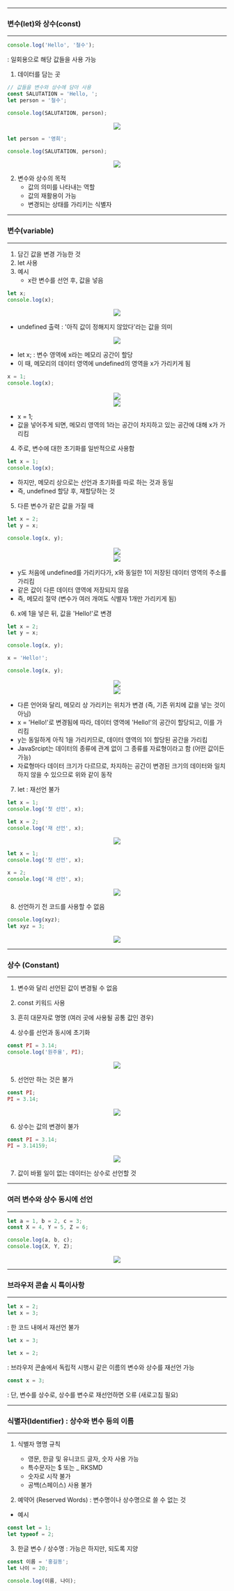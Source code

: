 -----
### 변수(let)와 상수(const)
-----
```js
console.log('Hello', '철수');
```
: 일회용으로 해당 값들을 사용 가능

1. 데이터를 담는 곳
```js
// 값들을 변수와 상수에 담아 사용
const SALUTATION = 'Hello, ';
let person = '철수';

console.log(SALUTATION, person);
```
<div align="center">
<img src="https://github.com/sooyounghan/Web/assets/34672301/bf34f086-e1fc-4d66-af89-0328a8d19abb">
</div>

```js
let person = '영희';

console.log(SALUTATION, person);
```
<div align="center">
<img src="https://github.com/sooyounghan/Web/assets/34672301/d56e60d9-0dbb-4c14-ba9a-8b05654f9736">
</div>

2. 변수와 상수의 목적
   - 값의 의미를 나타내는 역할
   - 값의 재활용이 가능
   - 변경되는 상태를 가리키는 식별자
  
-----
### 변수(variable)
-----
1. 담긴 값을 변경 가능한 것
2. let 사용
3. 예시
   - x란 변수를 선언 후, 값을 넣음
```js
let x;
console.log(x);
```
<div align="center">
<img src="https://github.com/sooyounghan/Web/assets/34672301/5f0acdf2-a1bc-4dbd-a39d-943fd4d63605">
</div>

  - undefined 출력 : '아직 값이 정해지지 않았다'라는 값을 의미
    
<div align="center">
<img src ="https://github.com/sooyounghan/Web/assets/34672301/93bb1fe8-205e-4077-9f2a-50589958e20d">
</div>

   - let x; : 변수 영역에 x라는 메모리 공간이 할당
   - 이 때, 메모리의 데이터 영역에 undefined의 영역을 x가 가리키게 됨

```js
x = 1;
console.log(x);
```

<div align="center">
<img src="https://github.com/sooyounghan/Web/assets/34672301/c803f876-a136-4e07-b374-45ee8f27e397">
</div>

<div align="center">
<img src = "https://github.com/sooyounghan/Web/assets/34672301/3fd849ce-ae7e-4099-ace3-cd924ab80725">
</div>

   - x = 1;
   - 값을 넣어주게 되면, 메모리 영역의 1라는 공간이 차지하고 있는 공간에 대해 x가 가리킴

4. 주로, 변수에 대한 초기화를 일반적으로 사용함
```js
let x = 1;
console.log(x);
```
  - 하지만, 메모리 상으로는 선언과 초기화를 따로 하는 것과 동일
  - 즉, undefined 할당 후, 재할당하는 것

5. 다른 변수가 같은 값을 가질 때
```js
let x = 2;
let y = x;

console.log(x, y);
```
<div align="center">
<img src="https://github.com/sooyounghan/Web/assets/34672301/00e0fa34-b0a2-46f6-a5f1-50399ff7810e">
</div>

<div align="center">
<img src="https://github.com/sooyounghan/Web/assets/34672301/b937689c-fa24-418c-8ed3-82c9f4d23cf8">
</div>

  - y도 처음에 undefined를 가리키다가, x와 동일한 1이 저장된 데이터 영역의 주소를 가리킴
  - 같은 값이 다른 데이터 영역에 저장되지 않음
  - 즉, 메모리 절약 (변수가 여러 개여도 식별자 1개만 가리키게 됨)

6. x에 1을 넣은 뒤, 값을 'Hello!'로 변경
```js
let x = 2;
let y = x;

console.log(x, y);
```

```js
x = 'Hello!';

console.log(x, y);
```
<div align = "center">
<img src="https://github.com/sooyounghan/Web/assets/34672301/67ee7e16-c3ee-4e38-a17f-00010ad7f33a">
</div>

<div align="center">
<img src = "https://github.com/sooyounghan/Web/assets/34672301/a70c67bc-947f-4989-b845-c10bac279469">
</div>

  - 다른 언어와 달리, 메모리 상 가리키는 위치가 변경 (즉, 기존 위치에 값을 넣는 것이 아님)
  - x = 'Hello!'로 변경됨에 따라, 데이터 영역에 'Hello!'의 공간이 할당되고, 이를 가리킴
  - y는 동일하게 아직 1을 가리키므로, 데이터 영역의 1이 할당된 공간을 가리킴
  - JavaSrcipt는 데이터의 종류에 관계 없이 그 종류를 자료형이라고 함 (어떤 값이든 가능)
  - 자료형마다 데이터 크기가 다르므로, 차지하는 공간이 변경된 크기의 데이터와 일치하지 않을 수 있으므로 위와 같이 동작

7. let : 재선언 불가
```js
let x = 1;
console.log('첫 선언', x);

let x = 2;
console.log('재 선언', x);
```
<div align="center">
<img src="https://github.com/sooyounghan/Web/assets/34672301/53238400-c727-4932-8366-301bcf61e4f7">
</div>

```js
let x = 1;
console.log('첫 선언', x);

x = 2;
console.log('재 선언', x);
```
<div align="center">
<img src="https://github.com/sooyounghan/Web/assets/34672301/8dac43cc-2138-4fec-8059-3cffa9cb030b">
</div>

8. 선언하기 전 코드를 사용할 수 없음
```js
console.log(xyz);
let xyz = 3;
```
<div align="center">
<img src="https://github.com/sooyounghan/Web/assets/34672301/7b26ae0b-af87-47a9-9ecf-965f60f93e38">
</div>

-----
### 상수 (Constant)
-----
1. 변수와 달리 선언된 값이 변경될 수 없음
2. const 키워드 사용
3. 흔히 대문자로 명명 (여러 곳에 사용될 공통 값인 경우)

4. 상수를 선언과 동시에 초기화
```js
const PI = 3.14;
console.log('원주율', PI);
```
<div align="center">
<img src="https://github.com/sooyounghan/Web/assets/34672301/ffaa3f02-ea43-4880-babc-50664f963f9b">
</div>


5. 선언만 하는 것은 불가
```js
const PI;
PI = 3.14;
```
<div align="center">
<img src="https://github.com/sooyounghan/Web/assets/34672301/164ed7e1-ffae-41e2-bb0e-16cbdf649270">
</div>

6. 상수는 값의 변경이 불가
```js
const PI = 3.14;
PI = 3.14159;
```
<div align="center">
<img src="https://github.com/sooyounghan/Web/assets/34672301/95e1fcf6-400e-468f-9266-7810d79c46b0">
</div>

7. 값이 바뀔 일이 없는 데이터는 상수로 선언할 것

-----
### 여러 변수와 상수 동시에 선언
-----
```js
let a = 1, b = 2, c = 3;
const X = 4, Y = 5, Z = 6;

console.log(a, b, c);
console.log(X, Y, Z);
```
<div align="center">
<img src="https://github.com/sooyounghan/Web/assets/34672301/3e6ddae5-366a-4028-a0c6-2ceff6be23aa">
</div>

-----
### 브라우저 콘솔 시 특이사항
-----
```js
let x = 2;
let x = 3;
```
  : 한 코드 내에서 재선언 불가

```js
let x = 3;
```

```js
let x = 2;
```
  : 브라우저 콘솔에서 독립적 시행시 같은 이름의 변수와 상수를 재선언 가능
    
```js
const x = 3;
```
  : 단, 변수를 상수로, 상수를 변수로 재선언하면 오류 (새로고침 필요)


-----
### 식별자(Identifier) : 상수와 변수 등의 이름
-----
1. 식별자 명명 규칙
   - 영문, 한글 및 유니코드 글자, 숫자 사용 가능
   - 특수문자는 $ 또는 _ RKSMD
   - 숫자로 시작 불가
   - 공백(스페이스) 사용 불가
  
2. 예약어 (Reserved Words) : 변수명이나 상수명으로 쓸 수 없는 것
  - 예시
```js
const let = 1;
let typeof = 2;
```

3. 한글 변수 / 상수명 : 가능은 하지만, 되도록 지양
```js
const 이름 = '홍길동';
let 나이 = 20;

console.log(이름, 나이);
```
